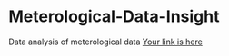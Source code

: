 # Meterological-Data-Insight
Data analysis of meterological data
[Your link is here](https://meterologicaldataanalysisayan.blogspot.com/2022/06/performing-data-analysis-of.html)
